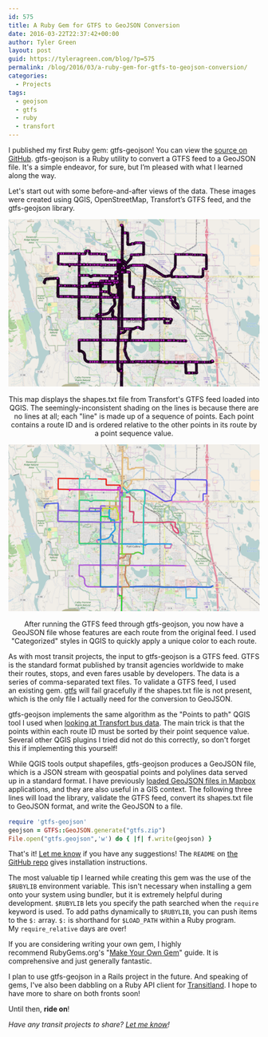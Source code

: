 ```yaml
---
id: 575
title: A Ruby Gem for GTFS to GeoJSON Conversion
date: 2016-03-22T22:37:42+00:00
author: Tyler Green
layout: post
guid: https://tyleragreen.com/blog/?p=575
permalink: /blog/2016/03/a-ruby-gem-for-gtfs-to-geojson-conversion/
categories:
  - Projects
tags:
  - geojson
  - gtfs
  - ruby
  - transfort
---
```

I published my first Ruby gem: gtfs-geojson! You can view the <a href="https://github.com/tyleragreen/gtfs-geojson" target="_blank">source on GitHub</a>. gtfs-geojson is a Ruby utility to convert a GTFS feed to a GeoJSON file. It's a simple endeavor, for sure, but I&#8217;m pleased with what I learned along the way.

Let's start out with some before-and-after views of the data. These images were created using QGIS, OpenStreetMap, Transfort&#8217;s GTFS feed, and the gtfs-geojson library.

<div style="text-align:center">
  <img src="/assets/img/2016-03-22/gtfs.png" alt="The Transfort GTFS data loaded in QGIS before applying the Ruby gem for GTFS to GeoJSON conversion." />
  
  <p class="wp-caption-text">
    This map displays the shapes.txt file from Transfort's GTFS feed loaded into QGIS. The seemingly-inconsistent shading on the lines is because there are no lines at all; each "line" is made up of a sequence of points. Each point contains a route ID and is ordered relative to the other points in its route by a point sequence value.
  </p>
</div>

<div style="text-align:center">
  <img src="/assets/img/2016-03-22/geojson.png" alt="The Transfort GTFS data loaded in QGIS after applying the Ruby gem for GTFS to GeoJSON conversion." />
  
  <p class="wp-caption-text">
    After running the GTFS feed through gtfs-geojson, you now have a GeoJSON file whose features are each route from the original feed. I used "Categorized" styles in QGIS to quickly apply a unique color to each route.
  </p>
</div>

As with most transit projects, the input to gtfs-geojson is a GTFS feed. GTFS is the standard format published by transit agencies worldwide to make their routes, stops, and even fares usable by developers. The data is a series of comma-separated text files. To validate a GTFS feed, I used an existing gem. <a href="https://github.com/nerdEd/gtfs" target="_blank">gtfs</a> will fail gracefully if the shapes.txt file is not present, which is the only file I actually need for the conversion to GeoJSON.

gtfs-geojson implements the same algorithm as the "Points to path" QGIS tool I used when <a href="/blog/2016/01/transfort-bus-stops-through-the-lens-of-gis/" target="_blank">looking at Transfort bus data</a>. The main trick is that the points within each route ID must be sorted by their point sequence value. Several other QGIS plugins I tried did not do this correctly, so don't forget this if implementing this yourself!

While QGIS tools output shapefiles, gtfs-geojson produces a GeoJSON file, which is a JSON stream with geospatial points and polylines data served up in a standard format. I have previously <a href="/blog/2016/02/new-york-city-transit-frequency-visualization/">loaded GeoJSON files in Mapbox</a> applications, and they are also useful in a GIS context. The following three lines will load the library, validate the GTFS feed, convert its shapes.txt file to GeoJSON format, and write the GeoJSON to a file.

```ruby
require 'gtfs-geojson'
geojson = GTFS::GeoJSON.generate("gtfs.zip")
File.open("gtfs.geojson",'w') do { |f| f.write(geojson) }
```

That's it! [Let me know](/#connect) if you have any suggestions! The `README` on <a href="https://github.com/tyleragreen/gtfs-geojson" target="_blank">the GitHub repo</a> gives installation instructions.

The most valuable tip I learned while creating this gem was the use of the `$RUBYLIB` environment variable. This isn't necessary when installing a gem onto your system using bundler, but it is extremely helpful during development. `$RUBYLIB` lets you specify the path searched when the `require` keyword is used. To add paths dynamically to `$RUBYLIB`, you can push items to the `$:` array. `$:` is shorthand for `$LOAD_PATH` within a Ruby program. My `require_relative` days are over!

If you are considering writing your own gem, I highly recommend RubyGems.org's "<a href="http://guides.rubygems.org/make-your-own-gem/" target="_blank">Make Your Own Gem</a>" guide. It is comprehensive and just generally fantastic.

I plan to use gtfs-geojson in a Rails project in the future. And speaking of gems, I've also been dabbling on a Ruby API client for <a href="http://transit.land/" target="_blank">Transitland</a>. I hope to have more to share on both fronts soon!

Until then, **ride on**!

_Have any transit projects to share? [Let me know](/#connect)!_

